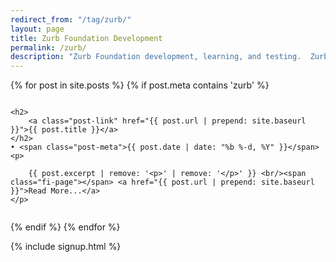 ```yaml
---
redirect_from: "/tag/zurb/"
layout: page
title: Zurb Foundation Development
permalink: /zurb/
description: "Zurb Foundation development, learning, and testing.  Zurb for Sites, Email, and mobile Apps."
---
```

{% for post in site.posts %}
{% if post.meta contains 'zurb' %}
<div class="row">
<div class="small-12 columns">
	
	<h2>
		<a class="post-link" href="{{ post.url | prepend: site.baseurl }}">{{ post.title }}</a>
	</h2>
	• <span class="post-meta">{{ post.date | date: "%b %-d, %Y" }}</span>
	<p>
	
		{{ post.excerpt | remove: '<p>' | remove: '</p>' }} <br/><span class="fi-page"></span> <a href="{{ post.url | prepend: site.baseurl }}">Read More...</a>
	</p>

</div></div>

{% endif %}
{% endfor %}


{% include signup.html %}
